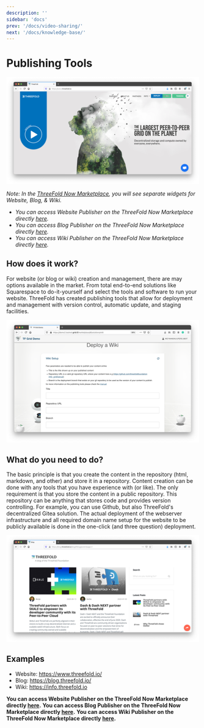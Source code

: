 ```yaml
---
description: ''
sidebar: 'docs'
prev: '/docs/video-sharing/'
next: '/docs/knowledge-base/'
---
```


# Publishing Tools

![](./img/website_browser.png)

*Note: In the [ThreeFold Now Marketplace](https://marketplace.threefold.io), you will see separate widgets for Website, Blog, & Wiki.*

- *You can access Website Publisher on the ThreeFold Now Marketplace directly [here](https://marketplace.threefold.io/marketplace/#/solutions/website).*
- *You can access Blog Publisher on the ThreeFold Now Marketplace directly [here](https://marketplace.threefold.io/marketplace/#/solutions/blog).*
- *You can access Wiki Publisher on the ThreeFold Now Marketplace directly [here](https://marketplace.threefold.io/marketplace/#/solutions/wiki).*

## How does it work?

For website (or blog or wiki) creation and management, there are may options available in the market. From total end-to-end solutions like Squarespace to do-it-yourself and select the tools and software to run your website. ThreeFold has created publishing tools that allow for deployment and management with version control, automatic update, and staging facilities.

![](./img/wiki_deployment_1.png)

## What do you need to do?

The basic principle is that you create the content in the repository (html, markdown, and other) and store it in a repository.  Content creation can be done with any tools that you have experience with (or like). The only requirement is that you store the content in a public repository. This repository can be anything that stores code and provides version controlling. For example, you can use Github, but also ThreeFold's decentralized Gitea solution. The actual deployment of the webserver infrastructure and all required domain name setup for the website to be publicly available is done in the one-click (and three question) deployment.

![](./img/blog_browser_1.png)

## Examples

- Website: https://www.threefold.io/
- Blog: https://blog.threefold.io/
- Wiki: https://info.threefold.io

**You can access Website Publisher on the ThreeFold Now Marketplace directly [here](https://marketplace.threefold.io/marketplace/#/solutions/website).**
**You can access Blog Publisher on the ThreeFold Now Marketplace directly [here](https://marketplace.threefold.io/marketplace/#/solutions/blog).**
**You can access Wiki Publisher on the ThreeFold Now Marketplace directly [here](https://marketplace.threefold.io/marketplace/#/solutions/wiki).**

<!-- 
### Deploy

create widget which does following,
widget needs to be here in iframe


- [ ] size: small/mid/large
  - small limited amount of visitors per month
  - large ...
- [ ] location (mention more locations coming soon)
  - Ghent
  - Vienna
- [ ] name
  - name as used in solution (in the webui and on web)
- [ ] domain (name is prefix of this)
  - ava.tf
  - 3x0.me
  - refit.earth
  - co30.org
  - ninja.tf
  - base.tf
  - tf9.io
- [ ] git url
  - check in wizard git url works
- [ ] sshkey yes/no
  - if yes, ask sshkey for remote login

  - always deploy on ipv6 public
  - always deploy on webgateway


### Manual

- link to manual (TODO: check good enough)

 -->
